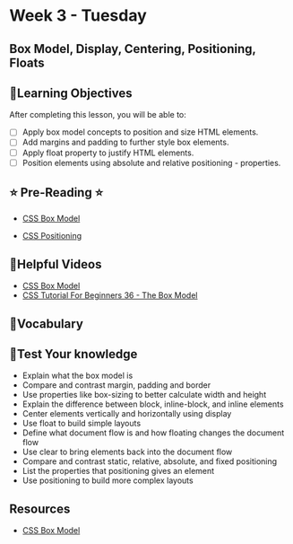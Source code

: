 # Week 3 - Tuesday

## Box Model, Display, Centering, Positioning, Floats

## 📍Learning Objectives
After completing this lesson, you will be able to:

- [ ] Apply box model concepts to position and size HTML elements.
- [ ] Add margins and padding to further style box elements.
- [ ] Apply float property to justify HTML elements.
- [ ] Position elements using absolute and relative positioning - properties.

## ⭐️ Pre-Reading ⭐️
- [CSS Box Model](https://digitalcrafts.instructure.com/courses/252/pages/reading-css-101?module_item_id=25359)
<!-- - [CSS Floats](https://learn.digitalcrafts.com/immersive/lessons/front-end-foundations/css-floats/) -->
- [CSS Positioning](https://digitalcrafts.instructure.com/courses/252/pages/reading-css-position-property?module_item_id=23141)

<!-- ## 📍Agenda -->

<!-- ## 🟡 Lecture Presentations
- [Box Model, Display, Centering](https://dc-web.onrender.com/p2/HTMLCSS/BoxModel.html#1)
- [Positioning](https://dc-web.onrender.com/p2/HTMLCSS/Positioning.html#1) -->


<!-- ## 🟣Labs 

[lab](https://github.com/veros-labs/lab-css-box-model) -->

<!-- ## 🟠Homework 

[homework assignment](./homework/) -->

## 🔵Helpful Videos
- [CSS Box Model](https://www.youtube.com/watch?v=M6coJNLFBWI)
- [CSS Tutorial For Beginners 36 - The Box Model](https://www.youtube.com/watch?v=Qx-yzUBqatQ)
<!-- ## ✔️Todo Checklist
- [ ] -->

## 🔶Vocabulary

## 🔷Test Your knowledge
- Explain what the box model is
- Compare and contrast margin, padding and border
- Use properties like box-sizing to better calculate width and height
- Explain the difference between block, inline-block, and inline elements
- Center elements vertically and horizontally using display
- Use float to build simple layouts
- Define what document flow is and how floating changes the document flow
- Use clear to bring elements back into the document flow
- Compare and contrast static, relative, absolute, and fixed positioning
- List the properties that positioning gives an element
- Use positioning to build more complex layouts

## Resources 
- [CSS Box Model](https://www.w3schools.com/css/css_boxmodel.asp)




